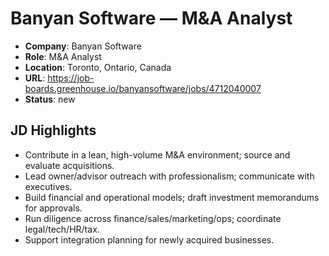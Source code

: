 # Banyan Software — M&A Analyst

- **Company**: Banyan Software
- **Role**: M&A Analyst
- **Location**: Toronto, Ontario, Canada
- **URL**: https://job-boards.greenhouse.io/banyansoftware/jobs/4712040007
- **Status**: new

## JD Highlights
- Contribute in a lean, high-volume M&A environment; source and evaluate acquisitions.
- Lead owner/advisor outreach with professionalism; communicate with executives.
- Build financial and operational models; draft investment memorandums for approvals.
- Run diligence across finance/sales/marketing/ops; coordinate legal/tech/HR/tax.
- Support integration planning for newly acquired businesses.
